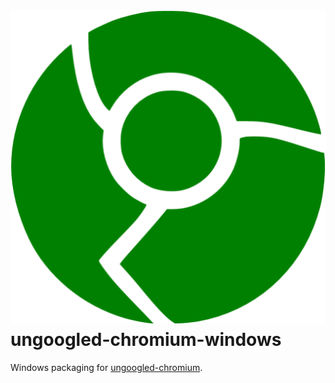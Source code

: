 
# ![alt text](chrome-3-512.png "Title") ungoogled-chromium-windows

Windows packaging for [ungoogled-chromium](//github.com/Eloston/ungoogled-chromium).


